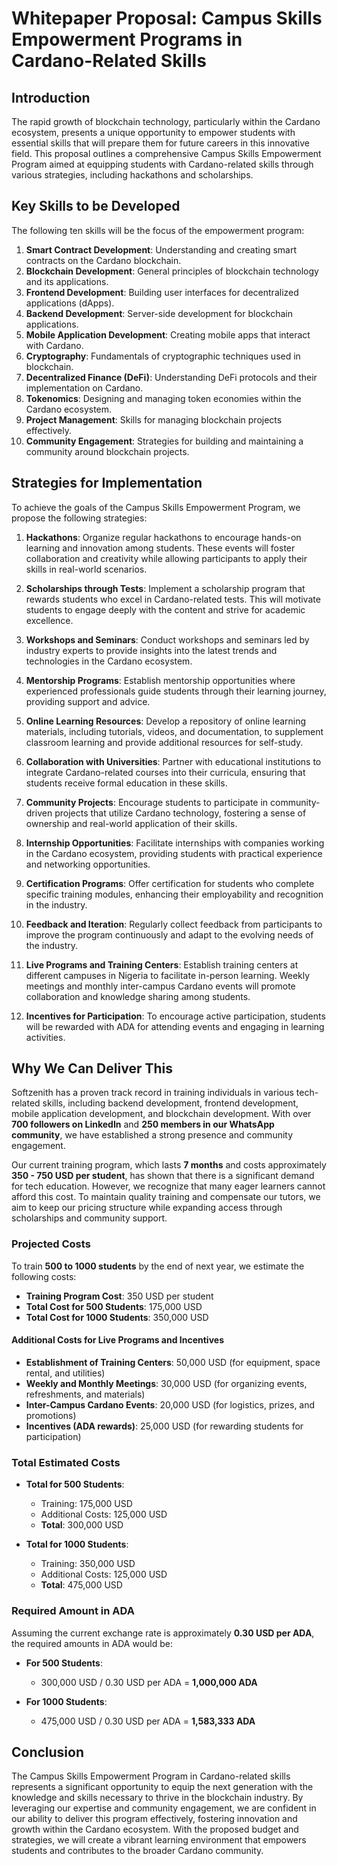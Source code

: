 # Whitepaper Proposal: Campus Skills Empowerment Programs in Cardano-Related Skills

## Introduction

The rapid growth of blockchain technology, particularly within the Cardano ecosystem, presents a unique opportunity to empower students with essential skills that will prepare them for future careers in this innovative field. This proposal outlines a comprehensive Campus Skills Empowerment Program aimed at equipping students with Cardano-related skills through various strategies, including hackathons and scholarships.

## Key Skills to be Developed

The following ten skills will be the focus of the empowerment program:

1. **Smart Contract Development**: Understanding and creating smart contracts on the Cardano blockchain.
2. **Blockchain Development**: General principles of blockchain technology and its applications.
3. **Frontend Development**: Building user interfaces for decentralized applications (dApps).
4. **Backend Development**: Server-side development for blockchain applications.
5. **Mobile Application Development**: Creating mobile apps that interact with Cardano.
6. **Cryptography**: Fundamentals of cryptographic techniques used in blockchain.
7. **Decentralized Finance (DeFi)**: Understanding DeFi protocols and their implementation on Cardano.
8. **Tokenomics**: Designing and managing token economies within the Cardano ecosystem.
9. **Project Management**: Skills for managing blockchain projects effectively.
10. **Community Engagement**: Strategies for building and maintaining a community around blockchain projects.

## Strategies for Implementation

To achieve the goals of the Campus Skills Empowerment Program, we propose the following strategies:

1. **Hackathons**: Organize regular hackathons to encourage hands-on learning and innovation among students. These events will foster collaboration and creativity while allowing participants to apply their skills in real-world scenarios.

2. **Scholarships through Tests**: Implement a scholarship program that rewards students who excel in Cardano-related tests. This will motivate students to engage deeply with the content and strive for academic excellence.

3. **Workshops and Seminars**: Conduct workshops and seminars led by industry experts to provide insights into the latest trends and technologies in the Cardano ecosystem.

4. **Mentorship Programs**: Establish mentorship opportunities where experienced professionals guide students through their learning journey, providing support and advice.

5. **Online Learning Resources**: Develop a repository of online learning materials, including tutorials, videos, and documentation, to supplement classroom learning and provide additional resources for self-study.

6. **Collaboration with Universities**: Partner with educational institutions to integrate Cardano-related courses into their curricula, ensuring that students receive formal education in these skills.

7. **Community Projects**: Encourage students to participate in community-driven projects that utilize Cardano technology, fostering a sense of ownership and real-world application of their skills.

8. **Internship Opportunities**: Facilitate internships with companies working in the Cardano ecosystem, providing students with practical experience and networking opportunities.

9. **Certification Programs**: Offer certification for students who complete specific training modules, enhancing their employability and recognition in the industry.

10. **Feedback and Iteration**: Regularly collect feedback from participants to improve the program continuously and adapt to the evolving needs of the industry.

11. **Live Programs and Training Centers**: Establish training centers at different campuses in Nigeria to facilitate in-person learning. Weekly meetings and monthly inter-campus Cardano events will promote collaboration and knowledge sharing among students.

12. **Incentives for Participation**: To encourage active participation, students will be rewarded with ADA for attending events and engaging in learning activities.

## Why We Can Deliver This

Softzenith has a proven track record in training individuals in various tech-related skills, including backend development, frontend development, mobile application development, and blockchain development. With over **700 followers on LinkedIn** and **250 members in our WhatsApp community**, we have established a strong presence and community engagement.

Our current training program, which lasts **7 months** and costs approximately **350 - 750 USD per student**, has shown that there is a significant demand for tech education. However, we recognize that many eager learners cannot afford this cost. To maintain quality training and compensate our tutors, we aim to keep our pricing structure while expanding access through scholarships and community support.

### Projected Costs

To train **500 to 1000 students** by the end of next year, we estimate the following costs:

- **Training Program Cost**: 350 USD per student
- **Total Cost for 500 Students**: 175,000 USD
- **Total Cost for 1000 Students**: 350,000 USD

#### Additional Costs for Live Programs and Incentives

- **Establishment of Training Centers**: 50,000 USD (for equipment, space rental, and utilities)
- **Weekly and Monthly Meetings**: 30,000 USD (for organizing events, refreshments, and materials)
- **Inter-Campus Cardano Events**: 20,000 USD (for logistics, prizes, and promotions)
- **Incentives (ADA rewards)**: 25,000 USD (for rewarding students for participation)

### Total Estimated Costs

- **Total for 500 Students**: 
  - Training: 175,000 USD 
  - Additional Costs: 125,000 USD 
  - **Total**: 300,000 USD

- **Total for 1000 Students**: 
  - Training: 350,000 USD 
  - Additional Costs: 125,000 USD 
  - **Total**: 475,000 USD

### Required Amount in ADA

Assuming the current exchange rate is approximately **0.30 USD per ADA**, the required amounts in ADA would be:

- **For 500 Students**: 
  - 300,000 USD / 0.30 USD per ADA = **1,000,000 ADA**
  
- **For 1000 Students**: 
  - 475,000 USD / 0.30 USD per ADA = **1,583,333 ADA**

## Conclusion

The Campus Skills Empowerment Program in Cardano-related skills represents a significant opportunity to equip the next generation with the knowledge and skills necessary to thrive in the blockchain industry. By leveraging our expertise and community engagement, we are confident in our ability to deliver this program effectively, fostering innovation and growth within the Cardano ecosystem. With the proposed budget and strategies, we will create a vibrant learning environment that empowers students and contributes to the broader Cardano community.

